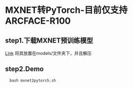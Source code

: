 # MXNET转PyTorch-目前仅支持ARCFACE-R100
## step1.下载MXNET预训练模型
[Link](https://github.com/deepinsight/insightface/wiki/Model-Zoo)
将其放置在models/文件夹下，并且解压

## step2.Demo
```shell
  bash mxnet2pytorch.sh
```
